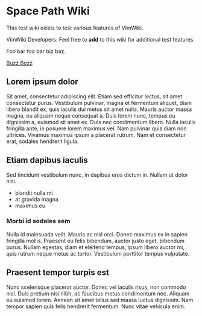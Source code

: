 # Space Path Wiki

This test wiki exists to test various features of VimWiki.

VimWiki Developers: Feel free to **add** to this wiki for additional test features.

Foo bar foo bar biz baz.

[Buzz Bozz](buzz_bozz)

## Lorem ipsum dolor

Sit amet, consectetur adipiscing elit. Etiam sed efficitur lectus, sit amet consectetur purus. Vestibulum pulvinar, magna et fermentum aliquet, diam libero blandit ex, quis iaculis dui metus sit amet nulla. Mauris auctor massa magna, eu aliquam neque consequat a. Duis lorem nunc, tempus eu dignissim a, euismod sit amet ex. Duis nec condimentum libero. Nulla iaculis fringilla ante, in posuere lorem maximus vel. Nam pulvinar quis diam non ultrices. Vivamus maximus ipsum a placerat rutrum. Nam et consectetur erat, sodales hendrerit ligula.

## Etiam dapibus iaculis

Sed tincidunt vestibulum nunc, in dapibus eros dictum in. Nullam ut dolor nisi.

- blandit nulla mi
- at gravida magna
- maximus eu

### Morbi id sodales sem

Nulla id malesuada velit. Mauris ac nisl orci. Donec maximus ex in sapien fringilla mollis. Praesent eu felis bibendum, auctor justo eget, bibendum purus. Nullam egestas, diam et eleifend tempus, ipsum libero auctor mi, quis rutrum neque metus ac tortor. Vestibulum porttitor tempus vulputate.

## Praesent tempor turpis est

Nunc scelerisque placerat auctor. Donec vel iaculis risus, non commodo nisl. Duis pretium nisi nibh, ac faucibus metus condimentum nec. Aliquam eu euismod lorem. Aenean sit amet tellus sed massa luctus dignissim. Nam tempor sapien quis felis hendrerit fermentum. Nunc vitae vehicula enim.